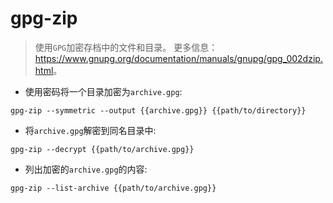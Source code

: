 # gpg-zip

> 使用`GPG`加密存档中的文件和目录。
> 更多信息：<https://www.gnupg.org/documentation/manuals/gnupg/gpg_002dzip.html>。

- 使用密码将一个目录加密为`archive.gpg`:

`gpg-zip --symmetric --output {{archive.gpg}} {{path/to/directory}}`

- 将`archive.gpg`解密到同名目录中:

`gpg-zip --decrypt {{path/to/archive.gpg}}`

- 列出加密的`archive.gpg`的内容:

`gpg-zip --list-archive {{path/to/archive.gpg}}`
